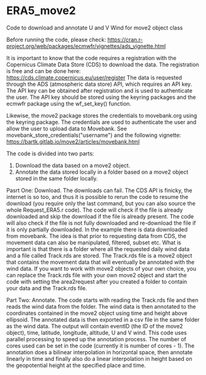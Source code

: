 # ERA5_move2
Code to download and annotate U and V Wind for move2 object class

Before running the code, please check: https://cran.r-project.org/web/packages/ecmwfr/vignettes/ads_vignette.html

It is important to know that the code requires a registration with the Copernicus Climate Data Store (CDS) to download the data. The registration is free and can be done here: https://cds.climate.copernicus.eu/user/register
The data is requested through the ADS (atmospheric data store) API, which requires an API key. The API key can be obtained after registration and is used to authenticate the user. The API key should be stored using the keyring packages and the ecmwfr package using the wf_set_key() function. 

Likewise, the move2 package stores the credentials to movebank.org using the keyring package. The credentials are used to authenticate the user and allow the user to upload data to Movebank. See movebank_store_credentials("username") and the following vignette: https://bartk.gitlab.io/move2/articles/movebank.html

The code is divided into two parts:
1. Download the data based on a move2 object.
2. Annotate the data stored locally in a folder based on a move2 object stored in the same folder locally.

Pasrt One: Download.
The downloads can fail. The CDS API is finicky, the internet is so too, and thus it is possible to rerun the code to resume the download (you require only the last command, but you can also source the whole Request_ERA5.r code). The code will check if the file is already downloaded and skip the download if the file is already present. The code will also check if the file is not fully downloaded and re-download the file if it is only partially downloaded. 
In the example there is data downloaded from movebank. The idea is that prior to requesting data from CDS, the movement data can also be manipulated, filtered, subset etc. What is important is that there is a folder where all the requested daily wind data and a file called Track.rds are stored. The Track.rds file is a move2 object that contains the movement data that will eventually be annotated with the wind data. If you want to work with move2 objects of your own choice, you can replace the Track.rds file with your own move2 object and start the code with setting the area2request after you created a folder to contain your data and the Track.rds file.

Part Two: Annotate.
The code starts with reading the Track.rds file and then reads the wind data from the folder. The wind data is then annotated to the coordinates contained in the move2 object using time and height above ellipsoid. The annotated data is then exported in a csv file in the same folder as the wind data. The output will contain eventID (the ID of the move2 object), time, latitude, longitude, altitude, U and V wind. This code uses parallel processing to speed up the annotation process. The number of cores used can be set in the code (currently it is number of cores - 1). The annotation does a bilinear interpolation in horizontal space, then annotate linearly in time and finally also do a linear interpolation in height based on the geopotential height at the specified place and time. 
